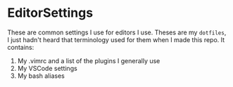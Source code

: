 # EditorSettings

These are common settings I use for editors I use. 
Theses are my `dotfiles`, I just hadn't heard that terminology used for them when I made this repo.
It contains:

1. My .vimrc and a list of the plugins I generally use
2. My VSCode settings
3. My bash aliases
